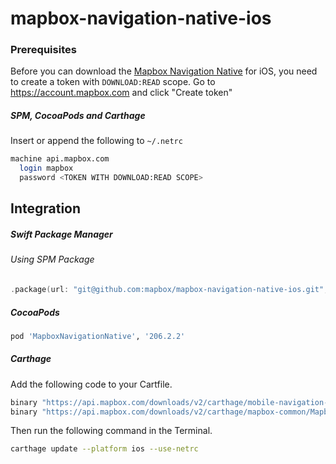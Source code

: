 # mapbox-navigation-native-ios

### Prerequisites

Before you can download the [Mapbox Navigation Native](https://github.com/mapbox/mapbox-navigation-native) for iOS, you need to create a token with `DOWNLOAD:READ` scope.
Go to https://account.mapbox.com and click "Create token"

##### SPM, CocoaPods and Carthage
Insert or append the following to `~/.netrc`

```bash
machine api.mapbox.com
  login mapbox
  password <TOKEN WITH DOWNLOAD:READ SCOPE>
```

## Integration

##### Swift Package Manager

###### Using SPM Package

```swift
.package(url: "git@github.com:mapbox/mapbox-navigation-native-ios.git", from: "206.2.2"),
```

##### CocoaPods

```ruby
pod 'MapboxNavigationNative', '206.2.2'
```

##### Carthage

Add the following code to your Cartfile.

```bash
binary "https://api.mapbox.com/downloads/v2/carthage/mobile-navigation-native/MapboxNavigationNative.json" == 206.2.2
binary "https://api.mapbox.com/downloads/v2/carthage/mapbox-common/MapboxCommon-ios.json" == 23.10.0
```

Then run the following command in the Terminal.
```bash
carthage update --platform ios --use-netrc
```
